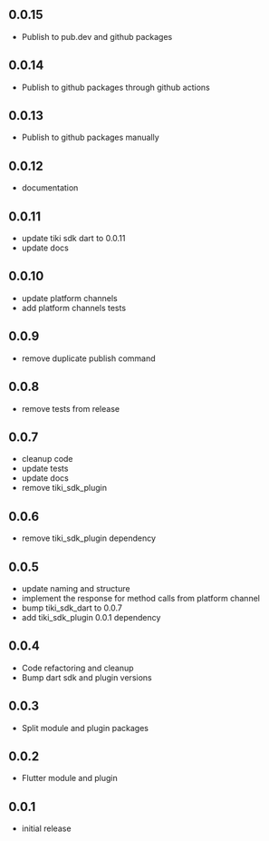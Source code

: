 ## 0.0.15

* Publish to pub.dev and github packages

## 0.0.14 

* Publish to github packages through github actions

## 0.0.13

* Publish to github packages manually

## 0.0.12

* documentation

## 0.0.11

* update tiki sdk dart to 0.0.11
* update docs

## 0.0.10

* update platform channels
* add platform channels tests

## 0.0.9

* remove duplicate publish command

## 0.0.8

* remove tests from release

## 0.0.7

* cleanup code
* update tests
* update docs
* remove tiki_sdk_plugin

## 0.0.6

* remove tiki_sdk_plugin dependency

## 0.0.5

* update naming and structure
* implement the response for method calls from platform channel 
* bump tiki_sdk_dart to 0.0.7
* add tiki_sdk_plugin 0.0.1 dependency

## 0.0.4

* Code refactoring and cleanup
* Bump dart sdk and plugin versions

## 0.0.3

* Split module and plugin packages

## 0.0.2

* Flutter module and plugin

## 0.0.1

* initial release